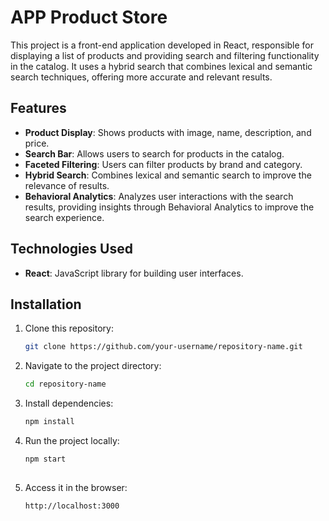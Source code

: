 # APP Product Store

This project is a front-end application developed in React,
responsible for displaying a list of products and providing search and filtering 
functionality in the catalog. It uses a hybrid search that combines lexical and 
semantic search techniques, offering more accurate and relevant results.


## Features

- **Product Display**: Shows products with image, name, description, and price.
- **Search Bar**: Allows users to search for products in the catalog.
- **Faceted Filtering**: Users can filter products by brand and category.
- **Hybrid Search**: Combines lexical and semantic search to improve the relevance of results.
- **Behavioral Analytics**: Analyzes user interactions with the search results, providing insights through Behavioral Analytics to improve the search experience.

## Technologies Used

- **React**: JavaScript library for building user interfaces.

## Installation

1. Clone this repository:
   ```bash
   git clone https://github.com/your-username/repository-name.git

2. Navigate to the project directory:
   ```bash
   cd repository-name
   
3. Install dependencies:
   ```bash
   npm install
   
4. Run the project locally:
   ```bash
   npm start
    
5. Access it in the browser:
   ```bash
   http://localhost:3000

